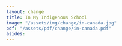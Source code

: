 ```yaml
---
layout: change
title: In My Indigenous School
image: "/assets/img/change/in-canada.jpg"
pdf: "/assets/pdf/change/in-canada.pdf"
asides:
---
```

